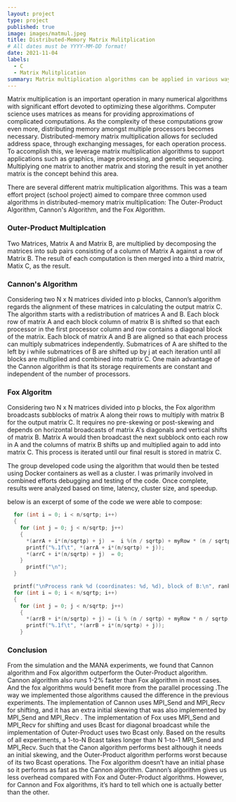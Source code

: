 ```yaml
---
layout: project
type: project
published: true
image: images/matmul.jpeg
title: Distributed-Memory Matrix Mulitplication
# All dates must be YYYY-MM-DD format!
date: 2021-11-04
labels:
  - C
  - Matrix Mulitplication
summary: Matrix multiplication algorithms can be applied in various ways and support applications such as graphics, image processing, and genetic sequencing.  
---
```




Matrix multiplication is an important operation in many numerical algorithms with significant effort devoted to optimizing these algorithms.  Computer science uses matrices as means for providing approximations of complicated computations.  As the complexity of these computations grow even more, distributing memory amongst multiple processors becomes necessary.  Distributed-memory matrix multiplication allows for secluded address space, through exchanging messages, for each operation process. To accomplish this, we leverage matrix multiplication algorithms to support applications such as graphics, image processing, and genetic sequencing.  Multiplying one matrix to another matrix and storing the result in yet another matrix is the concept behind this area.  

There are several different matrix multiplication algorithms.  This was a team effort project (school project) aimed to compare three common used algorithms in distributed-memory matrix multiplication: The Outer-Product Algorithm, Cannon's Algorithm, and the Fox Algorithm.  

### Outer-Product Multiplcation

Two Matrices, Matrix A and Matrix B, are multiplied by decomposing the matrices into sub pairs consisting of a column of Matrix A against a row of Matrix B.  The result of each computation is then merged into a third matrix, Matix C, as the result.   

### Cannon's Algorithm

Considering two N x N matrices divided into p blocks, Cannon’s algorithm regards the alignment of these matrices in calculating the output matrix C. The algorithm starts with a redistribution of matrices A and B. Each block row of matrix A and each block column of matrix B is shifted so that each processor in the first processor column and row contains a diagonal block of the matrix. Each block of matrix A and B are aligned so that each process can multiply submatrices independently.  Submatrices of A are shifted to the left by i while submatrices of B are shifted up by j at each iteration until all blocks are multiplied and combined into matrix C. One main advantage of the Cannon algorithm is that its storage requirements are constant and independent of the number of processors.

### Fox Algoritm

Considering two N x N matrices divided into p blocks, the Fox algorithm broadcasts subblocks of matrix A along their rows to multiply with matrix B for the output matrix C.  It requires no pre-skewing or post-skewing and depends on horizontal broadcasts of matrix A's diagonals and vertical shifts of matrix B. Matrix A would then broadcast the next subblock onto each row in A and the columns of matrix B shifts up and multiplied again to add into matrix C.  This process is iterated until our final result is stored in matrix C. 

The group developed code using the algorithm that would then be tested using Docker containers as well as a cluster.  I was primarily involved in combined efforts debugging and testing of the code.  Once complete, results were analyzed based on time, latency, cluster size, and speedup.       

below is an excerpt of some of the code we were able to compose:

```c
  for (int i = 0; i < n/sqrtp; i++)
  {
    for (int j = 0; j < n/sqrtp; j++)
    {
      *(arrA + i*(n/sqrtp) + j)  =  i %(n / sqrtp) + myRow * (n / sqrtp);
      printf("%.1f\t", *(arrA + i*(n/sqrtp) + j));
      *(arrC + i*(n/sqrtp) + j)  = 0;
    }
      printf("\n");
  }

  printf("\nProcess rank %d (coordinates: %d, %d), block of B:\n", rank, myRow, myCol);
  for (int i = 0; i < n/sqrtp; i++)
  {
    for (int j = 0; j < n/sqrtp; j++)
    {
      *(arrB + i*(n/sqrtp) + j) = (i % (n / sqrtp) + myRow * n / sqrtp) + (j % (n / sqrtp) + myCol * n / sqrtp);
      printf("%.1f\t", *(arrB + i*(n/sqrtp) + j));
    }
```

### Conclusion

From the simulation and the MANA experiments, we found that Cannon algorithm and Fox algorithm outperform the Outer-Product algorithm. Cannon algorithm also runs 1-2% faster than Fox algorithm in most cases. And the fox algorithms would benefit more from the parallel processing .The way we implemented those algorithms caused the difference in the previous experiments. 
	The implementation of Cannon uses MPI_Send and MPI_Recv for shifting, and it has an extra initial skewing that was also implemented by MPI_Send and MPI_Recv . The implementation of Fox uses MPI_Send and MPI_Recv for shifting and uses Bcast for diagonal broadcast while the implementation of Outer-Product uses two Bcast only.
	Based on the results of all experiments, a 1-to-N Bcast takes longer than N 1-to-1 MPI_Send and MPI_Recv. Such that the Canon algorithm performs best although it needs an initial skewing, and the Outer-Product algorithm performs worst because of its two Bcast operations. The Fox algorithm doesn’t have an initial phase so it performs as fast as the Cannon algorithm.	
Cannon’s algorithm gives us less overhead compared with Fox and Outer-Product algorithms. However, for Cannon and Fox algorithms, it’s hard to tell which one is actually better than the other.


